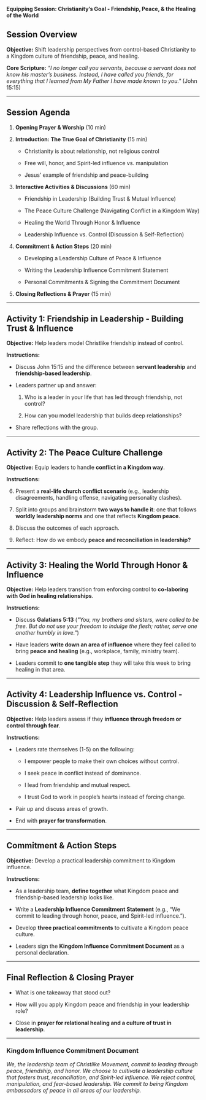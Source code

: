 **Equipping Session: Christianity’s Goal - Friendship, Peace, & the Healing of the World**

## **Session Overview**

**Objective:** Shift leadership perspectives from control-based Christianity to a Kingdom culture of friendship, peace, and healing.

**Core Scripture:** _"I no longer call you servants, because a servant does not know his master’s business. Instead, I have called you friends, for everything that I learned from My Father I have made known to you."_ (John 15:15)

---

## **Session Agenda**

1. **Opening Prayer & Worship** (10 min)
    
2. **Introduction: The True Goal of Christianity** (15 min)
    
    - Christianity is about relationship, not religious control
        
    - Free will, honor, and Spirit-led influence vs. manipulation
        
    - Jesus’ example of friendship and peace-building
        
3. **Interactive Activities & Discussions** (60 min)
    
    - Friendship in Leadership (Building Trust & Mutual Influence)
        
    - The Peace Culture Challenge (Navigating Conflict in a Kingdom Way)
        
    - Healing the World Through Honor & Influence
        
    - Leadership Influence vs. Control (Discussion & Self-Reflection)
        
4. **Commitment & Action Steps** (20 min)
    
    - Developing a Leadership Culture of Peace & Influence
        
    - Writing the Leadership Influence Commitment Statement
        
    - Personal Commitments & Signing the Commitment Document
        
5. **Closing Reflections & Prayer** (15 min)
    

---

## **Activity 1: Friendship in Leadership - Building Trust & Influence**

**Objective:** Help leaders model Christlike friendship instead of control.

**Instructions:**

- Discuss John 15:15 and the difference between **servant leadership** and **friendship-based leadership**.
    
- Leaders partner up and answer:
    
    1. Who is a leader in your life that has led through friendship, not control?
        
    2. How can you model leadership that builds deep relationships?
        
- Share reflections with the group.
    

---

## **Activity 2: The Peace Culture Challenge**

**Objective:** Equip leaders to handle **conflict in a Kingdom way**.

**Instructions:**

6. Present a **real-life church conflict scenario** (e.g., leadership disagreements, handling offense, navigating personality clashes).
    
7. Split into groups and brainstorm **two ways to handle it**: one that follows **worldly leadership norms** and one that reflects **Kingdom peace**.
    
8. Discuss the outcomes of each approach.
    
9. Reflect: How do we embody **peace and reconciliation in leadership?**
    

---

## **Activity 3: Healing the World Through Honor & Influence**

**Objective:** Help leaders transition from enforcing control to **co-laboring with God in healing relationships**.

**Instructions:**

- Discuss **Galatians 5:13** (_"You, my brothers and sisters, were called to be free. But do not use your freedom to indulge the flesh; rather, serve one another humbly in love."_)
    
- Have leaders **write down an area of influence** where they feel called to bring **peace and healing** (e.g., workplace, family, ministry team).
    
- Leaders commit to **one tangible step** they will take this week to bring healing in that area.
    

---

## **Activity 4: Leadership Influence vs. Control - Discussion & Self-Reflection**

**Objective:** Help leaders assess if they **influence through freedom or control through fear**.

**Instructions:**

- Leaders rate themselves (1-5) on the following:
    
    - I empower people to make their own choices without control.
        
    - I seek peace in conflict instead of dominance.
        
    - I lead from friendship and mutual respect.
        
    - I trust God to work in people’s hearts instead of forcing change.
        
- Pair up and discuss areas of growth.
    
- End with **prayer for transformation**.
    

---

## **Commitment & Action Steps**

**Objective:** Develop a practical leadership commitment to Kingdom influence.

**Instructions:**

- As a leadership team, **define together** what Kingdom peace and friendship-based leadership looks like.
    
- Write a **Leadership Influence Commitment Statement** (e.g., “We commit to leading through honor, peace, and Spirit-led influence.”).
    
- Develop **three practical commitments** to cultivate a Kingdom peace culture.
    
- Leaders sign the **Kingdom Influence Commitment Document** as a personal declaration.
    

---

## **Final Reflection & Closing Prayer**

- What is one takeaway that stood out?
    
- How will you apply Kingdom peace and friendship in your leadership role?
    
- Close in **prayer for relational healing and a culture of trust in leadership**.
    

---

### **Kingdom Influence Commitment Document**

_We, the leadership team of Christlike Movement, commit to leading through peace, friendship, and honor. We choose to cultivate a leadership culture that fosters trust, reconciliation, and Spirit-led influence. We reject control, manipulation, and fear-based leadership. We commit to being Kingdom ambassadors of peace in all areas of our leadership._